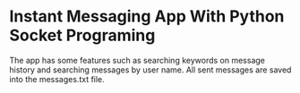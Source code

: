 # Instant Messaging App With Python Socket Programing

The app has some features such as searching keywords on message history and searching messages by user name.
All sent messages are saved into the messages.txt file.
